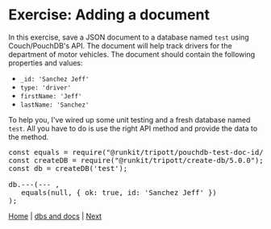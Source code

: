 # Exercise: Adding a document

In this exercise, save a JSON document to a database named `test` using Couch/PouchDB's API.  The document will help track drivers for the department of motor vehicles. The document should contain the following properties and values:

- `_id: 'Sanchez Jeff'`
- `type: 'driver'`
- `firstName: 'Jeff'`
- `lastName: 'Sanchez'`

To help you, I've wired up some unit testing and a fresh database named `test`.  All you have to do is use the right API method and provide the data to the method.

<div class="tonic">

<pre>
const equals = require("@runkit/tripott/pouchdb-test-doc-id/2.0.2");
const createDB = require("@runkit/tripott/create-db/5.0.0");
const db = createDB('test');

db.---(--- ,
   equals(null, { ok: true, id: 'Sanchez Jeff' })
);
</pre>

</div>

[Home](/)   |   [dbs and docs](/dbs-and-docs)  |  [Next](/dbs-and-docs/2)   

